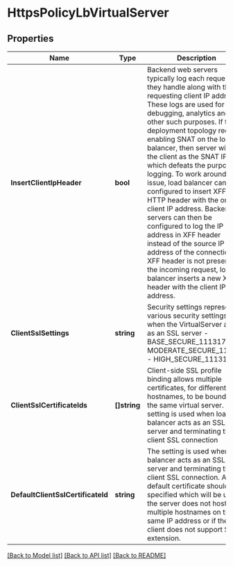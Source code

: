 # HttpsPolicyLbVirtualServer

## Properties
Name | Type | Description | Notes
------------ | ------------- | ------------- | -------------
**InsertClientIpHeader** | **bool** | Backend web servers typically log each request they handle along with the requesting client IP address. These logs are used for debugging, analytics and other such purposes. If the deployment topology requires enabling SNAT on the load balancer, then server will see the client as the SNAT IP which defeats the purpose of logging. To work around this issue, load balancer can be configured to insert XFF HTTP header with the original client IP address. Backend servers can then be configured to log the IP address in XFF header instead of the source IP address of the connection. If XFF header is not present in the incoming request, load balancer inserts a new XFF header with the client IP address.  | [optional] [default to false]
**ClientSslSettings** | **string** | Security settings representing various security settings when the VirtualServer acts as an SSL server - BASE_SECURE_111317 - MODERATE_SECURE_111317 - HIGH_SECURE_111317  | [optional] [default to CLIENT_SSL_SETTINGS.HIGH_SECURE_111317]
**ClientSslCertificateIds** | **[]string** | Client-side SSL profile binding allows multiple certificates, for different hostnames, to be bound to the same virtual server. The setting is used when load balancer acts as an SSL server and terminating the client SSL connection  | [optional] [default to null]
**DefaultClientSslCertificateId** | **string** | The setting is used when load balancer acts as an SSL server and terminating the client SSL connection.  A default certificate should be specified which will be used if the server does not host multiple hostnames on the same IP address or if the client does not support SNI extension.  | [default to null]

[[Back to Model list]](../README.md#documentation-for-models) [[Back to API list]](../README.md#documentation-for-api-endpoints) [[Back to README]](../README.md)

